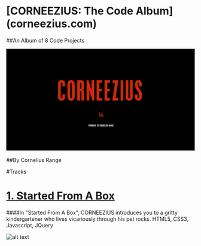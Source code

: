# [CORNEEZIUS: The Code Album] (corneezius.com)
##An Album of 8 Code Projects

![alt text](https://github.com/Corneezius/corneezius.github.io/blob/master/css/images/corneezius-title.png)

##By Cornelius Range

#Tracks

#   [1. Started From A Box](http://www.corneezius.com/started-from-a-box.html)

####In "Started From A Box", CORNEEZIUS introduces you to a gritty kindergartener who lives vicariously through his pet rocks. HTML5, CSS3, Javascript, JQuery

![alt text](https://github.com/Corneezius/corneezius.github.io/blob/master/css/images/startedmeta.png)







